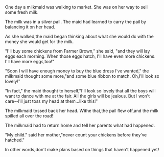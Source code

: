 One day a milkmaid was walking to market. She was on her way to sell some fresh milk.

The milk was in a silver pail. The maid had learned to carry  the pail by balancing it on her head.

As she walked,the maid began thinking about what she would do with the money she would get for the milk.

"I'll buy some chickens from Farmer Brown," she said, "and they will lay eggs each morning. When those eggs hatch, I'll have even more chickens. I'll have more eggs,too!"

"Soon I will have enough money to buy the blue dress I've wanted," the milkmaid thought some more,"and some blue ribbon to match. Oh,I'll look so lovely!"

"In fact," the maid thought to herself,"I'll look so lovely that all the boys will want to dance with me at the fair. All the girls will be jealous. But I won't care--I'll just toss my head at them...like this!"

The milkmaid tossed back her head. Withe that,the pail flew off,and the milk spilled all over the road!

The milkmaid had to return home and tell her parents what had happened.

"My child." said her mother,"never count your chickens before they've hatched."

In other words,don't make plans based on things that haven't happened yet!
